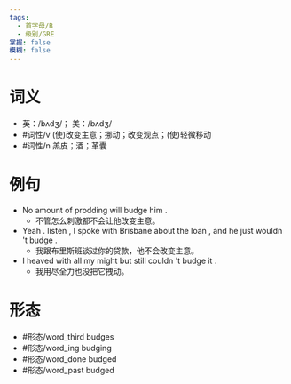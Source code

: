 ```yaml
---
tags:
  - 首字母/B
  - 级别/GRE
掌握: false
模糊: false
---
```

# 词义
- 英：/bʌdʒ/； 美：/bʌdʒ/
- #词性/v  (使)改变主意；挪动；改变观点；(使)轻微移动
- #词性/n  羔皮；酒；革囊
# 例句
- No amount of prodding will budge him .
	- 不管怎么刺激都不会让他改变主意。
- Yeah . listen , I spoke with Brisbane about the loan , and he just wouldn 't budge .
	- 我跟布里斯班谈过你的贷款，他不会改变主意。
- I heaved with all my might but still couldn 't budge it .
	- 我用尽全力也没把它拽动。
# 形态
- #形态/word_third budges
- #形态/word_ing budging
- #形态/word_done budged
- #形态/word_past budged
